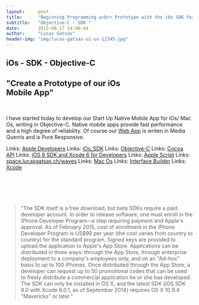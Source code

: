 ```yaml
---
layout:     post
title:      "Beginning Programming a<br> Prototype with the iOs SDK for our Start Up - App"
subtitle:   "Objective-C - SDK "
date:       2015-06-17 14:00:44
author:     "Lucas Gatsas"
header-img: "img/lucas-gatsas-ui-ux-12345.jpg"
---
```

<h2 class="section-heading">iOs - SDK - Objective-C</h2>
<h2 class="section-heading">"Create a Prototype of our iOs<br> Mobile App"</h2>

<br>

I have started today to develop our Start Up Native Mobile App for iOs/ Mac Os, writing in Objective-C.
Native mobile apps provide fast performance and a high degree of reliability. Of course our <a href="http://lucasgatsas.ch/2015/05/09/startup-streak/">Web App</a> is writen in Media Querris and is Pure Responsive. 





Links: <a href="https://idmsa.apple.com/IDMSWebAuth/login?&appIdKey=891bd3417a7776362562d2197f89480a8547b108fd934911bcbea0110d07f757&path=%2F%2Fmembercenter%2Findex.action" target="_blank">Apple Developers</a>
Links: <a href="https://en.wikipedia.org/wiki/IOS_SDK" target="_blank">iOs_SDK</a>
Links: <a href="https://en.wikipedia.org/wiki/Objective-C" target="_blank">Objective-C</a>
Links: <a href="https://en.wikipedia.org/wiki/Cocoa_(API)" target="_blank">Cocoa API</a>
Links: <a href="https://developer.apple.com/ios/" target="_blank">iOS 8 SDK and Xcode 6 for Developers</a>
Links: <a href="https://de.wikipedia.org/wiki/AppleScript" target="_blank">Apple Script</a> 
Links: <a href="http://space.lucasgatsas.ch/waves" target="_blank">space.lucasgatsas.ch/waves</a>
Links: <a href="https://de.wikipedia.org/wiki/Mac_OS" target="_blank">Mac Os</a>
Links: <a href="https://de.wikipedia.org/wiki/Interface_Builder" target="_blank">Interface Builder</a>
Links: <a href="https://de.wikipedia.org/wiki/Xcode" target="_blank">Xcode</a>

<br><br>






<br>
<blockquote>
“The SDK itself is a free download, but beta SDKs require a paid developer account. In order to release software, one must enroll in the iPhone Developer Program—a step requiring payment and Apple's approval. As of February 2015, cost of enrollment in the iPhone Developer Program is US$99 per year (the cost varies from country to country) for the standard program. Signed keys are provided to upload the application to Apple's App Store. Applications can be distributed in three ways: through the App Store, through enterprise deployment to a company's employees only, and on an "Ad-hoc" basis to up to 100 iPhones. Once distributed through the App Store, a developer can request up to 50 promotional codes that can be used to freely distribute a commercial application he or she has developed. The SDK can only be installed in OS X, and the latest SDK (iOS SDK 8.0 with Xcode 6.0.1, as of September 2014) requires OS X 10.9.4 "Mavericks" or later.” 
</blockquote>

